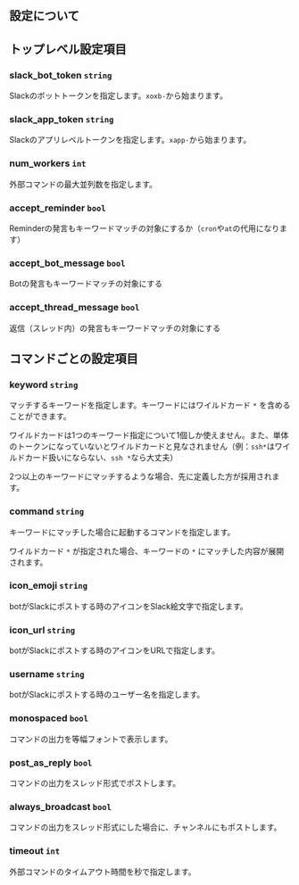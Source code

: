 ## 設定について

## トップレベル設定項目

### slack_bot_token `string`

Slackのボットトークンを指定します。`xoxb-`から始まります。

### slack_app_token `string`

Slackのアプリレベルトークンを指定します。`xapp-`から始まります。

### num_workers `int`

外部コマンドの最大並列数を指定します。

### accept_reminder `bool`

Reminderの発言もキーワードマッチの対象にするか（`cron`や`at`の代用になります）

### accept_bot_message `bool`

Botの発言もキーワードマッチの対象にする

### accept_thread_message `bool`

返信（スレッド内）の発言もキーワードマッチの対象にする

## コマンドごとの設定項目

### keyword `string`

マッチするキーワードを指定します。キーワードにはワイルドカード `*` を含めることができます。

ワイルドカードは1つのキーワード指定について1個しか使えません。また、単体のトークンになっていないとワイルドカードと見なされません（例：`ssh*`はワイルドカード扱いにならない、`ssh *`なら大丈夫）

2つ以上のキーワードにマッチするような場合、先に定義した方が採用されます。

### command `string`

キーワードにマッチした場合に起動するコマンドを指定します。

ワイルドカード `*` が指定された場合、キーワードの `*` にマッチした内容が展開されます。

### icon_emoji `string`

botがSlackにポストする時のアイコンをSlack絵文字で指定します。

### icon_url `string`

botがSlackにポストする時のアイコンをURLで指定します。

### username `string`

botがSlackにポストする時のユーザー名を指定します。

### monospaced `bool`

コマンドの出力を等幅フォントで表示します。

### post_as_reply `bool`

コマンドの出力をスレッド形式でポストします。

### always_broadcast `bool`

コマンドの出力をスレッド形式にした場合に、チャンネルにもポストします。

### timeout `int`

外部コマンドのタイムアウト時間を秒で指定します。
